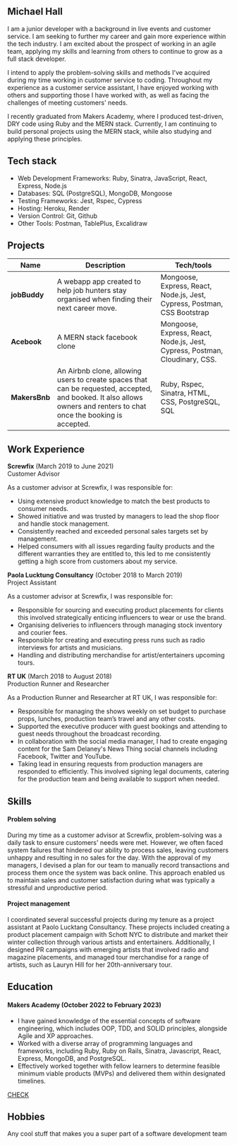 ## Michael Hall 

I am a junior developer with a background in live events and customer service. I am seeking to further my career and gain more experience within the tech industry. I am excited about the prospect of working in an agile team, applying my skills and learning from others to continue to grow as a full stack developer.

I intend to apply the problem-solving skills and methods I've acquired during my time working in customer service to coding. Throughout my experience as a customer service assistant, I have enjoyed working with others and supporting those I have worked with, as well as facing the challenges of meeting customers' needs.

I recently graduated from Makers Academy, where I produced test-driven, DRY code using Ruby and the MERN stack. Currently, I am continuing to build personal projects using the MERN stack, while also studying and applying these principles.



## Tech stack

- Web Development Frameworks: Ruby, Sinatra, JavaScript, React, Express, Node.js
- Databases: SQL (PostgreSQL), MongoDB, Mongoose
- Testing Frameworks: Jest, Rspec, Cypress
- Hosting: Heroku, Render
- Version Control: Git, Github
- Other Tools: Postman, TablePlus, Excalidraw




## Projects

| Name                         | Description       | Tech/tools        |
| ---------------------------- | ----------------- | ----------------- |
| **jobBuddy**            | A webapp app created to help job hunters stay organised when finding their next career move. | Mongoose, Express, React, Node.js, Jest, Cypress, Postman, CSS Bootstrap |
| **Acebook** | A MERN stack facebook clone | Mongoose, Express, React, Node.js, Jest, Cypress, Postman, Cloudinary, CSS.             |
| **MakersBnb**| An Airbnb clone, allowing users to create spaces that can be requested, accepted, and booked. It also allows owners and renters to chat once the booking is accepted. | Ruby, Rspec, Sinatra, HTML, CSS, PostgreSQL, SQL|


## Work Experience

**Screwfix** (March 2019 to June 2021)   
Customer Advisor

As a customer advisor at Screwfix, I was responsible for:
- Using extensive product knowledge to match the best products to consumer needs.
- Showed initiative and was trusted by managers to lead the shop floor and handle stock
management.
- Consistently reached and exceeded personal sales targets set by management.
- Helped consumers with all issues regarding faulty products and the different warranties they
are entitled to, this led to me consistently getting a high score from customers about my service.

**Paola Lucktung Consultancy** (October 2018 to March 2019)  
Project Assistant

As a customer advisor at Screwfix, I was responsible for:

- Responsible for sourcing and executing product placements for clients this involved strategically enticing influencers to wear or use the brand.
- Organising deliveries to influencers through managing stock inventory and courier fees.
- Responsible for creating and executing press runs such as radio interviews for artists and
musicians.
- Handling and distributing merchandise for artist/entertainers upcoming tours.

**RT UK** (March 2018 to August 2018)  
Production Runner and Researcher

As a Production Runner and Researcher at RT UK, I was responsible for:

- Responsible for managing the shows weekly on set budget to purchase props, lunches, production team’s travel and any other costs.
- Supported the executive producer with guest bookings and attending to guest needs throughout the broadcast recording.
- In collaboration with the social media manager, I had to create engaging content for the Sam Delaney's News Thing social channels including Facebook, Twitter and YouTube.
- Taking lead in ensuring requests from production managers are responded to efficiently. This involved signing legal documents, catering for the production team and being available to support when needed.

## Skills

#### Problem solving

During my time as a customer advisor at Screwfix, problem-solving was a daily task to ensure customers' needs were met. However, we often faced system failures that hindered our ability to process sales, leaving customers unhappy and resulting in no sales for the day. With the approval of my managers, I devised a plan for our team to manually record transactions and process them once the system was back online. This approach enabled us to maintain sales and customer satisfaction during what was typically a stressful and unproductive period.


#### Project management 

I coordinated several successful projects during my tenure as a project assistant at Paolo Lucktang Consultancy. These projects included creating a product placement campaign with Schott NYC to distribute and market their winter collection through various artists and entertainers. Additionally, I designed PR campaigns with emerging artists that involved radio and magazine placements, and managed tour merchandise for a range of artists, such as Lauryn Hill for her 20th-anniversary tour.

## Education

#### Makers Academy (October 2022 to February 2023)
- I have gained knowledge of the essential concepts of software engineering, which includes OOP, TDD, and SOLID principles, alongside Agile and XP approaches.
- Worked with a diverse array of programming languages and frameworks, including Ruby, Ruby on Rails, Sinatra, Javascript, React, Express, MongoDB, and PostgreSQL.
- Effectively worked together with fellow learners to determine feasible minimum viable products (MVPs) and delivered them within designated timelines.

[CHECK](https://youtu.be/KeRzG6w2L60)
## Hobbies

Any cool stuff that makes you a super part of a software development team
